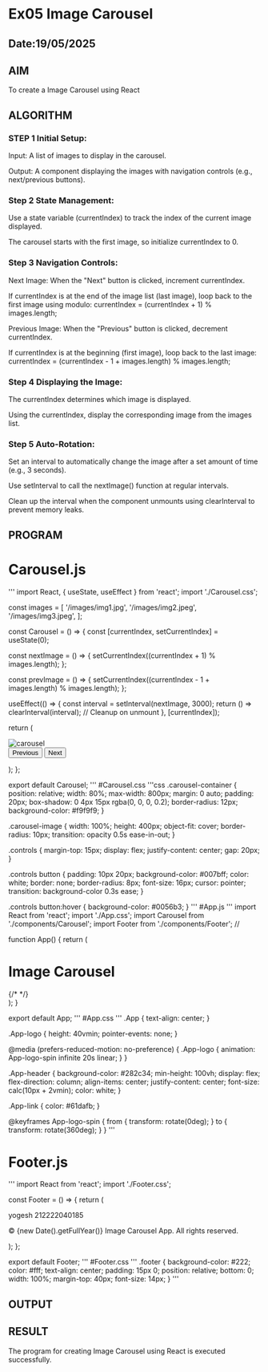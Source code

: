 # Ex05 Image Carousel
## Date:19/05/2025

## AIM
To create a Image Carousel using React 

## ALGORITHM
### STEP 1 Initial Setup:
Input: A list of images to display in the carousel.

Output: A component displaying the images with navigation controls (e.g., next/previous buttons).

### Step 2 State Management:
Use a state variable (currentIndex) to track the index of the current image displayed.

The carousel starts with the first image, so initialize currentIndex to 0.

### Step 3 Navigation Controls:
Next Image: When the "Next" button is clicked, increment currentIndex.

If currentIndex is at the end of the image list (last image), loop back to the first image using modulo:
currentIndex = (currentIndex + 1) % images.length;

Previous Image: When the "Previous" button is clicked, decrement currentIndex.

If currentIndex is at the beginning (first image), loop back to the last image:
currentIndex = (currentIndex - 1 + images.length) % images.length;

### Step 4 Displaying the Image:
The currentIndex determines which image is displayed.

Using the currentIndex, display the corresponding image from the images list.

### Step 5 Auto-Rotation:
Set an interval to automatically change the image after a set amount of time (e.g., 3 seconds).

Use setInterval to call the nextImage() function at regular intervals.

Clean up the interval when the component unmounts using clearInterval to prevent memory leaks.

## PROGRAM
# Carousel.js
'''
import React, { useState, useEffect } from 'react';
import './Carousel.css';

const images = [
  '/images/img1.jpg',
  '/images/img2.jpeg',
  '/images/img3.jpeg',
];

const Carousel = () => {
  const [currentIndex, setCurrentIndex] = useState(0);

  const nextImage = () => {
    setCurrentIndex((currentIndex + 1) % images.length);
  };

  const prevImage = () => {
    setCurrentIndex((currentIndex - 1 + images.length) % images.length);
  };

  useEffect(() => {
    const interval = setInterval(nextImage, 3000);
    return () => clearInterval(interval); // Cleanup on unmount
  }, [currentIndex]);

  return (
    <div className="carousel-container">
      <img src={images[currentIndex]} alt="carousel" className="carousel-image" />
      <div className="controls">
        <button onClick={prevImage}>Previous</button>
        <button onClick={nextImage}>Next</button>
      </div>
    </div>
    
  );
};

export default Carousel;
'''
#Carousel.css
'''css
.carousel-container {
  position: relative;
  width: 80%;
  max-width: 800px;
  margin: 0 auto;
  padding: 20px;
  box-shadow: 0 4px 15px rgba(0, 0, 0, 0.2);
  border-radius: 12px;
  background-color: #f9f9f9;
}

.carousel-image {
  width: 100%;
  height: 400px;
  object-fit: cover;
  border-radius: 10px;
  transition: opacity 0.5s ease-in-out;
}

.controls {
  margin-top: 15px;
  display: flex;
  justify-content: center;
  gap: 20px;
}

.controls button {
  padding: 10px 20px;
  background-color: #007bff;
  color: white;
  border: none;
  border-radius: 8px;
  font-size: 16px;
  cursor: pointer;
  transition: background-color 0.3s ease;
}

.controls button:hover {
  background-color: #0056b3;
}
'''
#App.js
'''
import React from 'react';
import './App.css';
import Carousel from './components/Carousel';
import Footer from './components/Footer'; // 

function App() {
  return (
    <div className="App">
      <h1>Image Carousel</h1>
      <Carousel />
      <Footer /> {/* 
 */}
    </div>
  );
}

export default App;
'''
#App.css
'''
.App {
  text-align: center;
}

.App-logo {
  height: 40vmin;
  pointer-events: none;
}

@media (prefers-reduced-motion: no-preference) {
  .App-logo {
    animation: App-logo-spin infinite 20s linear;
  }
}

.App-header {
  background-color: #282c34;
  min-height: 100vh;
  display: flex;
  flex-direction: column;
  align-items: center;
  justify-content: center;
  font-size: calc(10px + 2vmin);
  color: white;
}

.App-link {
  color: #61dafb;
}

@keyframes App-logo-spin {
  from {
    transform: rotate(0deg);
  }
  to {
    transform: rotate(360deg);
  }
}
'''
# Footer.js
'''
import React from 'react';
import './Footer.css';

const Footer = () => {
  return (
    <footer className="footer">
     <p>yogesh 212222040185</p>
      <p>&copy; {new Date().getFullYear()} Image Carousel App. All rights reserved.</p>
    </footer>
  );
};

export default Footer;
'''
#Footer.css
'''
.footer {
    background-color: #222;
    color: #fff;
    text-align: center;
    padding: 15px 0;
    position: relative;
    bottom: 0;
    width: 100%;
    margin-top: 40px;
    font-size: 14px;
  }
'''

## OUTPUT


## RESULT
The program for creating Image Carousel using React is executed successfully.

